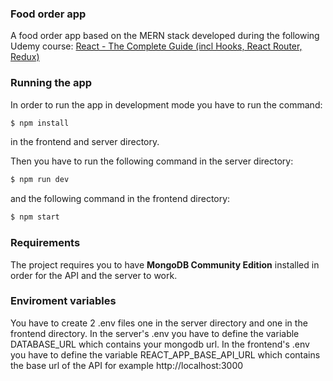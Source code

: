 ### Food order app

A food order app based on the MERN stack developed during the following Udemy course: [React - The Complete Guide (incl Hooks, React Router, Redux)](https://www.udemy.com/course/react-the-complete-guide-incl-redux/)

### Running the app

In order to run the app in development mode you have to run the command:

```bash
$ npm install
```

in the frontend and server directory.

Then you have to run the following command in the server directory:

```bash
$ npm run dev
```

and the following command in the frontend directory:

```bash
$ npm start
```

### Requirements

The project requires you to have **MongoDB Community Edition** installed in order for the API and the server to work.

### Enviroment variables

You have to create 2 .env files one in the server directory and one in the frontend directory.
In the server's .env you have to define the variable DATABASE_URL which contains your mongodb url.
In the frontend's .env you have to define the variable REACT_APP_BASE_API_URL which contains the base url of the API for example http://localhost:3000
